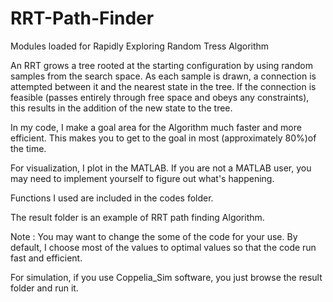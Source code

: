 # RRT-Path-Finder

Modules loaded for Rapidly Exploring Random Tress Algorithm

An RRT grows a tree rooted at the starting configuration by using random samples from the search space. As each sample is drawn, a connection is attempted between it and the nearest state in the tree. If the connection is feasible (passes entirely through free space and obeys any constraints), this results in the addition of the new state to the tree.

In my code, I make a goal area for the Algorithm much faster and more efficient. This makes you to get to the goal in most (approximately 80%)of the time.

For visualization, I plot in the MATLAB. If you are not a MATLAB  user, you may need to implement yourself to figure out what's happening.

Functions I used are included in the codes folder.

The result folder is an example of RRT path finding Algorithm.

Note : You may want to change the some of the code for your use. By default, I choose most of the values to optimal values so that the code run fast and efficient.

For simulation, if you use Coppelia_Sim software, you just browse the result folder and run it.
